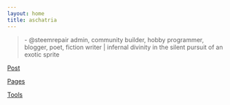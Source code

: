 ```yaml
---
layout: home
title: aschatria
---
```



<p>
  <blockquote>
    - @steemrepair admin, community builder, hobby programmer, blogger, poet, fiction writer | infernal divinity in the silent pursuit of an exotic sprite
    </blockquote>
  <p/>

<p>
  
  [Post](https://aschatria.github.io/posts)
  
  [Pages](https://aschatria.github.io/pages)
  
  [Tools](https://aschatria.github.io/tools)
  
  </p>
